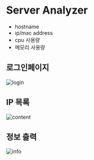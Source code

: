 # Server Analyzer 

* hostname
* ip/mac address
* cpu 사용량
* 메모리 사용량

## 로그인페이지
![login](https://user-images.githubusercontent.com/28529194/82646488-a272bf80-9c4f-11ea-9f2d-1c10b587c48d.png)

## IP 목록
![content](https://user-images.githubusercontent.com/28529194/82646481-a1419280-9c4f-11ea-93a8-662a7fa36bae.jpg)

## 정보 출력
![info](https://user-images.githubusercontent.com/28529194/82646486-a272bf80-9c4f-11ea-883e-2eaa17870d34.png)
